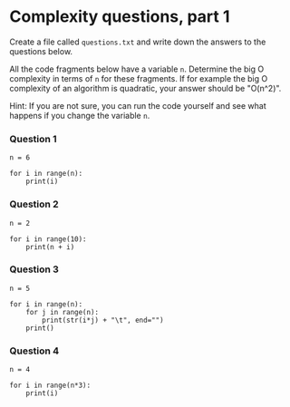 # Complexity questions, part 1

Create a file called `questions.txt` and write down the answers to the questions below.

All the code fragments below have a variable `n`. Determine the big O complexity in terms of `n` for these fragments. If for example the big O complexity of an algorithm is quadratic, your answer should be "O(n^2)".

Hint: If you are not sure, you can run the code yourself and see what happens if you change the variable `n`.

### Question 1

    n = 6

    for i in range(n):
        print(i)

<!-- <textarea name="form[1]" rows="1" required=""></textarea> -->

### Question 2

    n = 2

    for i in range(10):
        print(n + i)

<!-- <textarea name="form[2]" rows="1" required=""></textarea> -->

### Question 3

    n = 5

    for i in range(n):
        for j in range(n):
            print(str(i*j) + "\t", end="")
        print()

<!-- <textarea name="form[3]" rows="1" required=""></textarea> -->

### Question 4

    n = 4

    for i in range(n*3):
        print(i)

<!-- <textarea name="form[4]" rows="1" required=""></textarea> -->
